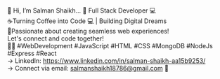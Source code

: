 👋 Hi, I’m Salman Shaikh... 
🚀 Full Stack Developer 💻 <br />
☕Turning Coffee into Code 💻 |
Building Digital Dreams <br />
🌟Passionate about creating seamless web experiences! <br /> 
Let's connect and code together! <br />
👨‍💻 #WebDevelopment #JavaScript #HTML #CSS #MongoDB #NodeJs #Express #React <br />
-> LinkedIn: https://www.linkedin.com/in/salman-shaikh-aa15b9253/ <br />
-> Connect via email: salmanshaikh18786@gmail.com 📩 <br />

